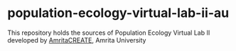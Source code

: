 # population-ecology-virtual-lab-ii-au
This repository holds the sources of Population Ecology Virtual Lab II developed by <a href="https://www.amrita.edu/create" target="_blank">AmritaCREATE</a>, Amrita University
